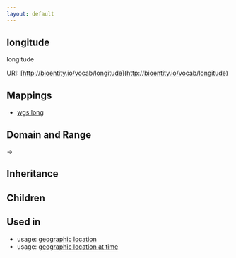 ```yaml
---
layout: default
---
```


## longitude


longitude

URI: [http://bioentity.io/vocab/longitude](http://bioentity.io/vocab/longitude)
## Mappings

 * [wgs:long](http://purl.obolibrary.org/obo/wgs_long)

## Domain and Range

 -> 

## Inheritance


## Children


## Used in

 *  usage: [geographic location](GeographicLocation.html)
 *  usage: [geographic location at time](GeographicLocationAtTime.html)
